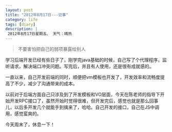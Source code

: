 ```yaml
---
layout: post
title: "2012年8月17日---记事"
category: life
tags: [diary]
description: |
 2012年8月17日星期五、 天气：晴热
---
```


> 不要害怕把自己的弱项暴露给别人

学习后端开发已经有些日子了，刚学完java基础的时候，自己写了个代理程序，监听请求，解决端口冲突问题。写完后，并且有人使用，还是很有成就感的。

一直以来，自己开发前端的同时，顺便把vm模板也开发了，开发效率和流畅度提高了不少，减少了沟通带来的成本。

以前对于后端方面自己只涉及到了开发模板和VO层面，今天在陈老师的指导下开始开发RPC接口了，虽然开始时觉得很难，但开发完后，感觉也就是那么回事儿，以后多开发几个就能手到擒来了，哈哈。自己开发的接口，自己在JS中调用，感觉蛮爽的。

今天周末了，休息一下！